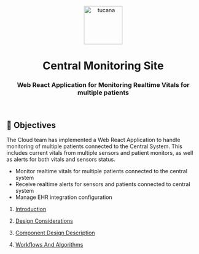 <div align="center">
  <br>
  <img alt="tucana" src="https://user-images.githubusercontent.com/108890369/223312587-5c6326cc-5cf8-457d-9bb0-0a90f12190e5.png" height="100">
  <h1>Central Monitoring Site</h1>
  <h3>Web React Application for Monitoring Realtime Vitals for multiple patients</h3>
  </br>
</div>

## 🎯 Objectives

The Cloud team has implemented a Web React Application to handle monitoring of multiple patients connected to the Central System. This includes current vitals from multiple sensors and patient monitors, as well as alerts for both vitals and sensors status.

- Monitor realtime vitals for multiple patients connected to the central system
- Receive realtime alerts for sensors and patients connected to central system
- Manage EHR integration configuration

1. [Introduction](Introduction.md)

2. [Design Considerations](Design_Considerations.md)

3. [Component Design Description](Component_Design_Description.md)

4. [Workflows And Algorithms](Workflows_And_Algorithms.md)
